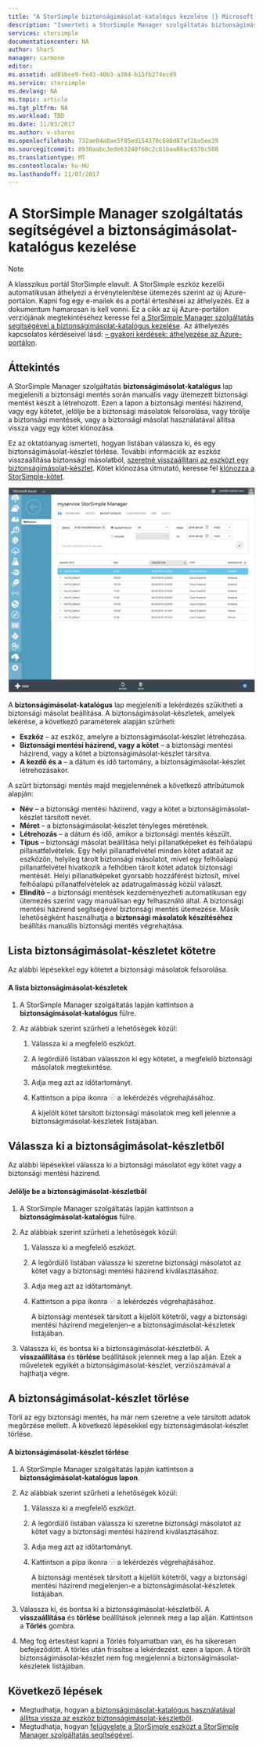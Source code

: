 ```yaml
---
title: "A StorSimple biztonságimásolat-katalógus kezelése |} Microsoft Docs"
description: "Ismerteti a StorSimple Manager szolgáltatás biztonságimásolat-katalógus lapnak a használatával listában válassza ki, és egy kötet a biztonságimásolat-készletek törlése."
services: storsimple
documentationcenter: NA
author: SharS
manager: carmonm
editor: 
ms.assetid: ad81bee9-fe43-40b3-a384-b15fb274ecd9
ms.service: storsimple
ms.devlang: NA
ms.topic: article
ms.tgt_pltfrm: NA
ms.workload: TBD
ms.date: 11/03/2017
ms.author: v-sharos
ms.openlocfilehash: 732ae04a8ae5f85ed154370c680d87af2ba5ee39
ms.sourcegitcommit: 0930aabc3ede63240f60c2c61baa88ac6576c508
ms.translationtype: MT
ms.contentlocale: hu-HU
ms.lasthandoff: 11/07/2017
---
```

# <a name="use-the-storsimple-manager-service-to-manage-your-backup-catalog"></a>A StorSimple Manager szolgáltatás segítségével a biztonságimásolat-katalógus kezelése
> [!NOTE]
> A klasszikus portál StorSimple elavult. A StorSimple eszköz kezelői automatikusan áthelyezi a érvénytelenítése ütemezés szerint az új Azure-portálon. Kapni fog egy e-mailek és a portál értesítései az áthelyezés. Ez a dokumentum hamarosan is kell vonni. Ez a cikk az új Azure-portálon verziójának megtekintéséhez keresse fel [a StorSimple Manager szolgáltatás segítségével a biztonságimásolat-katalógus kezelése](storsimple-8000-manage-backup-catalog.md). Az áthelyezés kapcsolatos kérdéseivel lásd: [– gyakori kérdések: áthelyezése az Azure-portálon](storsimple-8000-move-azure-portal-faq.md).

## <a name="overview"></a>Áttekintés
A StorSimple Manager szolgáltatás **biztonságimásolat-katalógus** lap megjeleníti a biztonsági mentés során manuális vagy ütemezett biztonsági mentést készít a létrehozott. Ezen a lapon a biztonsági mentési házirend, vagy egy kötetet, jelölje be a biztonsági másolatok felsorolása, vagy törölje a biztonsági mentések, vagy a biztonsági másolat használatával állítsa vissza vagy egy kötet klónozása.

Ez az oktatóanyag ismerteti, hogyan listában válassza ki, és egy biztonságimásolat-készlet törlése. További információk az eszköz visszaállítása biztonsági másolatból, [szeretné visszaállítani az eszközt egy biztonságimásolat-készlet](storsimple-restore-from-backup-set.md). Kötet klónozása útmutató, keresse fel [klónozza a StorSimple-kötet](storsimple-clone-volume.md).

![Biztonságimásolat-katalógus](./media/storsimple-manage-backup-catalog/backupcatalog.png) 

A **biztonságimásolat-katalógus** lap megjeleníti a lekérdezés szűkítheti a biztonsági másolat beállítása. A biztonságimásolat-készletek, amelyek lekérése, a következő paraméterek alapján szűrheti:

* **Eszköz** – az eszköz, amelyre a biztonságimásolat-készlet létrehozása.
* **Biztonsági mentési házirend, vagy a kötet** – a biztonsági mentési házirend, vagy a kötet a biztonságimásolat-készlet társítva.
* **A kezdő és a** – a dátum és idő tartomány, a biztonságimásolat-készlet létrehozásakor.

A szűrt biztonsági mentés majd megjelennének a következő attribútumok alapján:

* **Név** – a biztonsági mentési házirend, vagy a kötet a biztonságimásolat-készlet társított nevét.
* **Méret** – a biztonságimásolat-készlet tényleges méretének.
* **Létrehozás** – a dátum és idő, amikor a biztonsági mentés készült. 
* **Típus** – biztonsági másolat beállítása helyi pillanatképeket és felhőalapú pillanatfelvételek. Egy helyi pillanatfelvétel minden kötet adatait az eszközön, helyileg tárolt biztonsági másolatot, mivel egy felhőalapú pillanatfelvétel hivatkozik a felhőben tárolt kötet adatok biztonsági mentését. Helyi pillanatképeket gyorsabb hozzáférést biztosít, mivel felhőalapú pillanatfelvételek az adatrugalmasság közül választ.
* **Elindító** – a biztonsági mentések kezdeményezheti automatikusan egy ütemezés szerint vagy manuálisan egy felhasználó által. A biztonsági mentési házirend segítségével biztonsági mentés ütemezése. Másik lehetőségként használhatja a **biztonsági másolatok készítéséhez** beállítás manuális biztonsági mentés végrehajtása.

## <a name="list-backup-sets-for-a-volume"></a>Lista biztonságimásolat-készletet kötetre
Az alábbi lépésekkel egy kötetet a biztonsági másolatok felsorolása.

#### <a name="to-list-backup-sets"></a>A lista biztonságimásolat-készletek
1. A StorSimple Manager szolgáltatás lapján kattintson a **biztonságimásolat-katalógus** fülre.
2. Az alábbiak szerint szűrheti a lehetőségek közül:
   
   1. Válassza ki a megfelelő eszközt.
   2. A legördülő listában válasszon ki egy kötetet, a megfelelő biztonsági másolatok megtekintése.
   3. Adja meg azt az időtartományt.
   4. Kattintson a pipa ikonra ![Pipa ikon](./media/storsimple-manage-backup-catalog/HCS_CheckIcon.png) a lekérdezés végrehajtásához.
      
      A kijelölt kötet társított biztonsági másolatok meg kell jelennie a biztonságimásolat-készletek listájában.

## <a name="select-a-backup-set"></a>Válassza ki a biztonságimásolat-készletből
Az alábbi lépésekkel válassza ki a biztonsági másolatot egy kötet vagy a biztonsági mentési házirend.

#### <a name="to-select-a-backup-set"></a>Jelölje be a biztonságimásolat-készletből
1. A StorSimple Manager szolgáltatás lapján kattintson a **biztonságimásolat-katalógus** fülre.
2. Az alábbiak szerint szűrheti a lehetőségek közül:
   
   1. Válassza ki a megfelelő eszközt.
   2. A legördülő listában válassza ki szeretne biztonsági másolatot az kötet vagy a biztonsági mentési házirend kiválasztásához.
   3. Adja meg azt az időtartományt.
   4. Kattintson a pipa ikonra ![Pipa ikon](./media/storsimple-manage-backup-catalog/HCS_CheckIcon.png) a lekérdezés végrehajtásához.
      
      A biztonsági mentések társított a kijelölt kötetről, vagy a biztonsági mentési házirend megjelenjen-e a biztonságimásolat-készletek listájában.
3. Válassza ki, és bontsa ki a biztonságimásolat-készletből. A **visszaállítása** és **törlése** beállítások jelennek meg a lap alján. Ezek a műveletek egyikét a biztonságimásolat-készlet, verziószámával a hajthatja végre.

## <a name="delete-a-backup-set"></a>A biztonságimásolat-készlet törlése
Törli az egy biztonsági mentés, ha már nem szeretne a vele társított adatok megőrzése mellett. A következő lépésekkel egy biztonságimásolat-készlet törlése.

#### <a name="to-delete-a-backup-set"></a>A biztonságimásolat-készlet törlése
1. A StorSimple Manager szolgáltatás lapján kattintson a **biztonságimásolat-katalógus lapon**.
2. Az alábbiak szerint szűrheti a lehetőségek közül:
   
   1. Válassza ki a megfelelő eszközt.
   2. A legördülő listában válassza ki szeretne biztonsági másolatot az kötet vagy a biztonsági mentési házirend kiválasztásához.
   3. Adja meg azt az időtartományt.
   4. Kattintson a pipa ikonra ![Pipa ikon](./media/storsimple-manage-backup-catalog/HCS_CheckIcon.png) a lekérdezés végrehajtásához.
      
      A biztonsági mentések társított a kijelölt kötetről, vagy a biztonsági mentési házirend megjelenjen-e a biztonságimásolat-készletek listájában.
3. Válassza ki, és bontsa ki a biztonságimásolat-készletből. A **visszaállítása** és **törlése** beállítások jelennek meg a lap alján. Kattintson a **Törlés** gombra.
4. Meg fog értesítést kapni a Törlés folyamatban van, és ha sikeresen befejeződött. A törlés után frissítse a lekérdezést. ezen a lapon. A törölt biztonságimásolat-készlet nem fog megjelenni a biztonságimásolat-készletek listájában.

## <a name="next-steps"></a>Következő lépések
* Megtudhatja, hogyan [a biztonságimásolat-katalógus használatával állítsa vissza az eszköz biztonságimásolat-készletből](storsimple-restore-from-backup-set.md).
* Megtudhatja, hogyan [felügyelete a StorSimple eszközt a StorSimple Manager szolgáltatás segítségével](storsimple-manager-service-administration.md).

